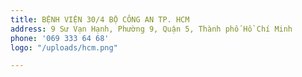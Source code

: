 ```yaml
---
title: BỆNH VIỆN 30/4 BỘ CÔNG AN TP. HCM
address: 9 Sư Vạn Hạnh, Phường 9, Quận 5, Thành phố Hồ Chí Minh
phone: '069 333 64 68'
logo: "/uploads/hcm.png"

---
```

